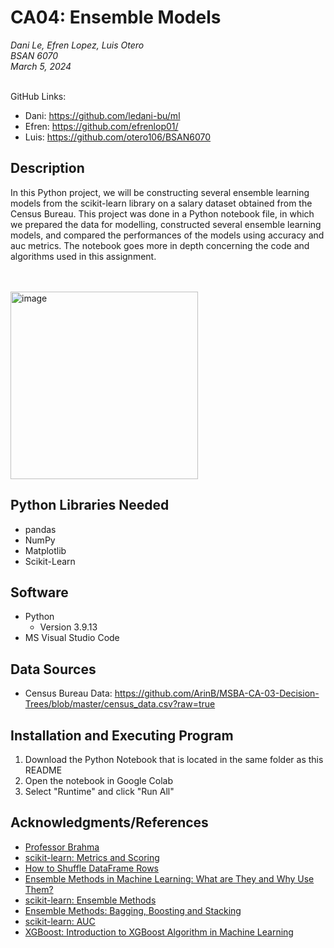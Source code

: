 # CA04: Ensemble Models

<i>
Dani Le, Efren Lopez, Luis Otero
<br>
BSAN 6070
<br>
March 5, 2024
<br>
</i>
<br>

GitHub Links:
*   Dani: https://github.com/ledani-bu/ml
*   Efren: https://github.com/efrenlop01/
*   Luis: https://github.com/otero106/BSAN6070

## Description

In this Python project, we will be constructing several ensemble learning models from the scikit-learn library on a salary dataset obtained from the Census Bureau. This project was done in a Python notebook file, in which we prepared the data for modelling, constructed several ensemble learning models, and compared the performances of the models using accuracy and auc metrics. The notebook goes more in depth concerning the code and algorithms used in this assignment.

<br> <br>
<img src = "https://media.licdn.com/dms/image/D4E12AQHaff5n271TSg/article-cover_image-shrink_720_1280/0/1688493534297?e=2147483647&v=beta&t=mCwPgEJ5cmJxhfm7EicFAE5VIl90LaRW2pXuEGMV10s" alt = "image" width = 300 height = "auto">

## Python Libraries Needed

* pandas
* NumPy
* Matplotlib
* Scikit-Learn

## Software

* Python
    * Version 3.9.13
* MS Visual Studio Code

## Data Sources

* Census Bureau Data: https://github.com/ArinB/MSBA-CA-03-Decision-Trees/blob/master/census_data.csv?raw=true

## Installation and Executing Program

1. Download the Python Notebook that is located in the same folder as this README
2. Open the notebook in Google Colab
3. Select "Runtime" and click "Run All"

## Acknowledgments/References

* [Professor Brahma](https://github.com/ArinB/)
* [scikit-learn: Metrics and Scoring](https://scikit-learn.org/stable/modules/model_evaluation.html)
* [How to Shuffle DataFrame Rows](https://www.geeksforgeeks.org/pandas-how-to-shuffle-a-dataframe-rows/)
* [Ensemble Methods in Machine Learning: What are They and Why Use Them?](https://towardsdatascience.com/ensemble-methods-in-machine-learning-what-are-they-and-why-use-them-68ec3f9fef5f)
* [scikit-learn: Ensemble Methods](https://scikit-learn.org/stable/modules/classes.html#module-sklearn.ensemble)
* [Ensemble Methods: Bagging, Boosting and Stacking](https://towardsdatascience.com/ensemble-methods-bagging-boosting-and-stacking-c9214a10a205)
* [scikit-learn: AUC](https://scikit-learn.org/stable/modules/generated/sklearn.metrics.auc.html)
* [XGBoost: Introduction to XGBoost Algorithm in Machine Learning](https://www.analyticsvidhya.com/blog/2018/09/an-end-to-end-guide-to-understand-the-math-behind-xgboost/#:~:text=XGBoost%2C%20or%20eXtreme%20Gradient%20Boosting,trees%2C%20in%20an%20iterative%20manner.)
